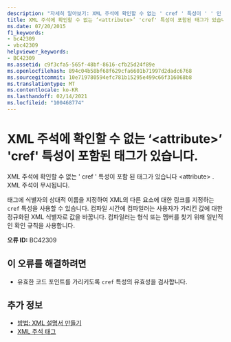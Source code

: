 ```yaml
---
description: "자세히 알아보기: XML 주석에 확인할 수 없는 ' cref ' 특성이 ' ' 인 태그가 있습니다. <attribute>"
title: XML 주석에 확인할 수 없는 ‘<attribute>’ 'cref' 특성이 포함된 태그가 있습니다.
ms.date: 07/20/2015
f1_keywords:
- bc42309
- vbc42309
helpviewer_keywords:
- BC42309
ms.assetid: c9f3cfa5-565f-48bf-8616-cfb25d24f89e
ms.openlocfilehash: 894c04b58bf68f629cfa6601b71997d2dadc6768
ms.sourcegitcommit: 10e719780594efc781b15295e499c66f316068b8
ms.translationtype: MT
ms.contentlocale: ko-KR
ms.lasthandoff: 02/14/2021
ms.locfileid: "100468774"
---
```

# <a name="xml-comment-has-a-tag-with-a-cref-attribute-attribute-that-could-not-be-resolved"></a>XML 주석에 확인할 수 없는 ‘\<attribute>’ 'cref' 특성이 포함된 태그가 있습니다.

XML 주석에 확인할 수 없는 ' cref ' 특성이 포함 된 태그가 있습니다 \<attribute> . XML 주석이 무시됩니다.  
  
 태그에 식별자의 상대적 이름을 지정하여 XML의 다른 요소에 대한 링크를 지정하는 `cref` 특성을 사용할 수 있습니다. 컴파일 시간에 컴파일러는 사용자가 가리킨 값에 대한 정규화된 XML 식별자로 값을 바꿉니다. 컴파일러는 형식 또는 멤버를 찾기 위해 일반적인 확인 규칙을 사용합니다.  
  
 **오류 ID:** BC42309  
  
## <a name="to-correct-this-error"></a>이 오류를 해결하려면  
  
- 유효한 코드 포인트를 가리키도록 `cref` 특성의 유효성을 검사합니다.  
  
## <a name="see-also"></a>추가 정보

- [방법: XML 설명서 만들기](../programming-guide/program-structure/how-to-create-xml-documentation.md)
- [XML 주석 태그](../language-reference/xmldoc/index.md)
